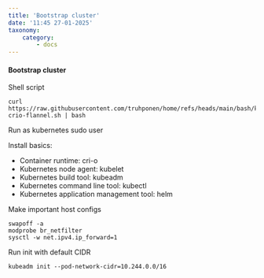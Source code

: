 ```yaml
---
title: 'Bootstrap cluster'
date: '11:45 27-01-2025'
taxonomy:
    category:
        - docs
---
```


#### Bootstrap cluster

Shell script

    curl https://raw.githubusercontent.com/truhponen/home/refs/heads/main/bash/kubernetes-crio-flannel.sh | bash

Run as kubernetes sudo user

Install basics:
* Container runtime: cri-o
* Kubernetes node agent: kubelet
* Kubernetes build tool: kubeadm
* Kubernetes command line tool: kubectl
* Kubernetes application management tool: helm

Make important host configs

    swapoff -a
    modprobe br_netfilter
    sysctl -w net.ipv4.ip_forward=1

Run init with default CIDR

    kubeadm init --pod-network-cidr=10.244.0.0/16